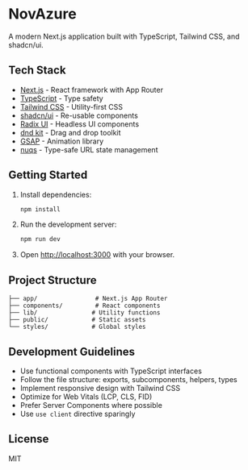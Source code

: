 # NovAzure

A modern Next.js application built with TypeScript, Tailwind CSS, and shadcn/ui.

## Tech Stack

- [Next.js](https://nextjs.org/) - React framework with App Router
- [TypeScript](https://www.typescriptlang.org/) - Type safety
- [Tailwind CSS](https://tailwindcss.com/) - Utility-first CSS
- [shadcn/ui](https://ui.shadcn.com/) - Re-usable components
- [Radix UI](https://www.radix-ui.com/) - Headless UI components
- [dnd kit](https://dndkit.com/) - Drag and drop toolkit
- [GSAP](https://greensock.com/gsap/) - Animation library
- [nuqs](https://nuqs.47ng.com/) - Type-safe URL state management

## Getting Started

1. Install dependencies:
   ```bash
   npm install
   ```

2. Run the development server:
   ```bash
   npm run dev
   ```

3. Open [http://localhost:3000](http://localhost:3000) with your browser.

## Project Structure

```
├── app/                # Next.js App Router
├── components/         # React components
├── lib/               # Utility functions
├── public/            # Static assets
└── styles/            # Global styles
```

## Development Guidelines

- Use functional components with TypeScript interfaces
- Follow the file structure: exports, subcomponents, helpers, types
- Implement responsive design with Tailwind CSS
- Optimize for Web Vitals (LCP, CLS, FID)
- Prefer Server Components where possible
- Use `use client` directive sparingly

## License

MIT
